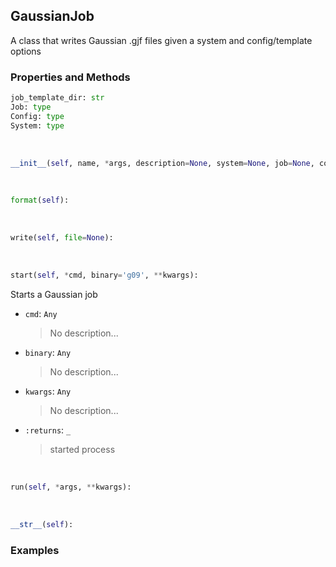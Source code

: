 ## <a id="McUtils.GaussianInterface.GaussianJob.GaussianJob">GaussianJob</a>
A class that writes Gaussian .gjf files given a system and config/template options

### Properties and Methods
```python
job_template_dir: str
Job: type
Config: type
System: type
```
<a id="McUtils.GaussianInterface.GaussianJob.GaussianJob.__init__">&nbsp;</a>
```python
__init__(self, name, *args, description=None, system=None, job=None, config=None, template='Template.gjf', file=None): 
```

<a id="McUtils.GaussianInterface.GaussianJob.GaussianJob.format">&nbsp;</a>
```python
format(self): 
```

<a id="McUtils.GaussianInterface.GaussianJob.GaussianJob.write">&nbsp;</a>
```python
write(self, file=None): 
```

<a id="McUtils.GaussianInterface.GaussianJob.GaussianJob.start">&nbsp;</a>
```python
start(self, *cmd, binary='g09', **kwargs): 
```
Starts a Gaussian job
- `cmd`: `Any`
    >No description...
- `binary`: `Any`
    >No description...
- `kwargs`: `Any`
    >No description...
- `:returns`: `_`
    >started process

<a id="McUtils.GaussianInterface.GaussianJob.GaussianJob.run">&nbsp;</a>
```python
run(self, *args, **kwargs): 
```

<a id="McUtils.GaussianInterface.GaussianJob.GaussianJob.__str__">&nbsp;</a>
```python
__str__(self): 
```

### Examples
